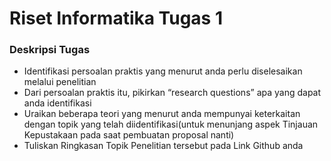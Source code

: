 <h1>Riset Informatika Tugas 1</h1>
<h3>Deskripsi Tugas</h3>
<ul>
<li>Identifikasi persoalan praktis yang menurut anda perlu diselesaikan melalui penelitian</li>
<li>Dari persoalan praktis itu, pikirkan “research questions” apa yang dapat anda identifikasi</li>
<li>Uraikan beberapa teori yang menurut anda mempunyai keterkaitan dengan topik yang telah diidentifikasi(untuk menunjang aspek Tinjauan Kepustakaan pada saat pembuatan proposal nanti)</li>
<li>Tuliskan Ringkasan Topik Penelitian tersebut pada Link Github anda</li>
</ul>
